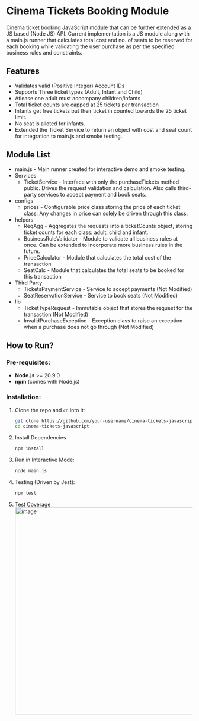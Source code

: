 # Cinema Tickets Booking Module

Cinema ticket booking JavaScript module that can be further extended as a JS based (Node JS) API. Current implementation is a JS module along with a main.js runner that calculates total cost and no. of seats to be reserved for each booking while validating the user purchase as per the specified business rules and constraints.

## Features
- Validates valid (Positive Integer) Account IDs
- Supports Three ticket types (Adult, Infant and Child)
- Atlease one adult must accompany children/infants
- Total ticket counts are capped at 25 tickets per transaction
- Infants get free tickets but their ticket in counted towards the 25 ticket limit.
- No seat is alloted for infants.
- Extended the Ticket Service to return an object with cost and seat count for integration to main.js and smoke testing.

## Module List
- main.js - Main runner created for interactive demo and smoke testing. 
- Services
  - TicketService - Interface with only the purchaseTickets method public. Drives the request validation and calculation. Also calls third-party services to accept payment and book seats.
- configs
  - prices - Configurable price class storing the price of each ticket class. Any changes in price can solely be driven through this class.
- helpers
  - ReqAgg - Aggregates the requests into a ticketCounts object, storing ticket counts for each class: adult, child and infant.
  - BusinessRuleValidator - Module to validate all business rules at once. Can be extended to incorporate more business rules in the future.
  - PriceCalculator - Module that calculates the total cost of the transaction
  - SeatCalc - Module that calculates the total seats to be booked for this transaction
- Third Party
  - TicketsPaymentService - Service to accept payments (Not Modified)
  - SeatReservationService - Service to book seats (Not Modified)
- lib
  - TicketTypeRequest - Immutable object that stores the request for the transaction (Not Modified)
  - InvalidPurchaseException - Exception class to raise an exception when a purchase does not go through (Not Modified)

## How to Run?

### Pre-requisites:
- **Node.js** >= 20.9.0  
- **npm** (comes with Node.js)

### Installation:
1. Clone the repo and `cd` into it:  
   ```bash
   git clone https://github.com/your-username/cinema-tickets-javascript.git
   cd cinema-tickets-javascript
2. Install Dependencies
   ```bash
   npm install
3. Run in Interactive Mode:
   ```bash
   node main.js
4. Testing (Driven by Jest):
   ```bash
   npm test
6. Test Coverage
   <img width="1078" height="558" alt="image" src="https://github.com/user-attachments/assets/cc9c7bcd-92c0-474d-b102-f576fd502f4d" />





